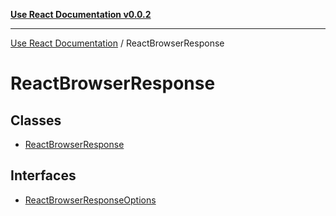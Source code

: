[**Use React Documentation v0.0.2**](../README.md)

***

[Use React Documentation](../modules.md) / ReactBrowserResponse

# ReactBrowserResponse

## Classes

- [ReactBrowserResponse](classes/ReactBrowserResponse.md)

## Interfaces

- [ReactBrowserResponseOptions](interfaces/ReactBrowserResponseOptions.md)

